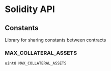 # Solidity API

## Constants

Library for sharing constants between contracts

### MAX_COLLATERAL_ASSETS

```solidity
uint8 MAX_COLLATERAL_ASSETS
```

